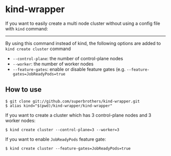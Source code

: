 # kind-wrapper

If you want to easily create a multi node cluster without using a config file with `kind` command:

---

By using this command instead of kind, the following options are added to `kind create cluster` command

- `--control-plane`: the number of control-plane nodes
- `--worker`: the number of worker nodes
- `--feature-gates`: enable or disable feature gates (e.g. `--feature-gates=JobReadyPods=true`

## How to use

```
$ git clone git://github.com/superbrothers/kind-wrapper.git
$ alias kind="$(pwd)/kind-wrapper/kind-wrapper"
```

If you want to create a cluster which has 3 control-plane nodes and 3 worker nodes:
```
$ kind create cluster --control-plane=3 --worker=3
```

If you want to enable `JobReadyPods` feature gate:
```
$ kind create cluster --feature-gates=JobReadyPods=true
```
